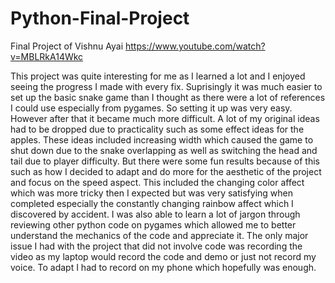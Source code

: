 # Python-Final-Project
Final Project of Vishnu Ayai
https://www.youtube.com/watch?v=MBLRkA14Wkc 

This project was quite interesting for me as I learned a lot and I enjoyed seeing the progress I made with every fix. Suprisingly it was much easier to set up the basic snake game than I thought as there were a lot of references I could use especially from pygames. So setting it up was very easy. However after that it became much more difficult. A lot of my original ideas had to be dropped due to practicality such as some effect ideas for the apples. These ideas included increasing width which caused the game to shut down due to the snake overlapping as well as switching the head and tail due to player difficulty. But there were some fun results because of this such as how I decided to adapt and do more for the aesthetic of the project and focus on the speed aspect. This included the changing color affect which was more tricky then I expected but was very satisfying when completed especially the constantly changing rainbow affect which I discovered by accident. I was also able to learn a lot of jargon through reviewing other python code on pygames which allowed me to better understand the mechanics of the code and appreciate it.
The only major issue I had with the project that did not involve code was recording the video as my laptop would record the code and demo or just not record my voice. To adapt I had to record on my phone which hopefully was enough.
